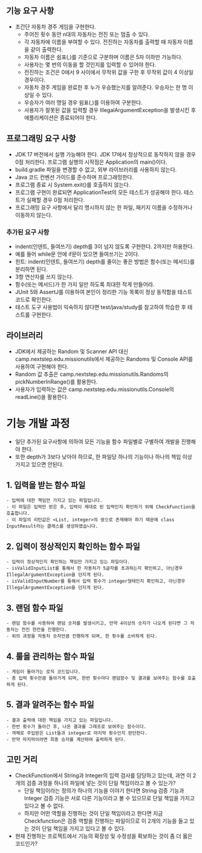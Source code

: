 ## 기능 요구 사항
- 초간단 자동차 경주 게임을 구현한다.
  - 주어진 횟수 동안 n대의 자동차는 전진 또는 멈출 수 있다.
  - 각 자동차에 이름을 부여할 수 있다. 전진하는 자동차를 출력할 때 자동차 이름을 같이 출력한다.
  - 자동차 이름은 쉼표(,)를 기준으로 구분하며 이름은 5자 이하만 가능하다.
  - 사용자는 몇 번의 이동을 할 것인지를 입력할 수 있어야 한다.
  - 전진하는 조건은 0에서 9 사이에서 무작위 값을 구한 후 무작위 값이 4 이상일 경우이다.
  - 자동차 경주 게임을 완료한 후 누가 우승했는지를 알려준다. 우승자는 한 명 이상일 수 있다.
  - 우승자가 여러 명일 경우 쉼표(,)를 이용하여 구분한다.
  - 사용자가 잘못된 값을 입력할 경우 IllegalArgumentException을 발생시킨 후 애플리케이션은 종료되어야 한다.

## 프로그래밍 요구 사항
- JDK 17 버전에서 실행 가능해야 한다. JDK 17에서 정상적으로 동작하지 않을 경우 0점 처리한다.
  프로그램 실행의 시작점은 Application의 main()이다. 
- build.gradle 파일을 변경할 수 없고, 외부 라이브러리를 사용하지 않는다.
- Java 코드 컨벤션 가이드를 준수하며 프로그래밍한다. 
- 프로그램 종료 시 System.exit()를 호출하지 않는다. 
- 프로그램 구현이 완료되면 ApplicationTest의 모든 테스트가 성공해야 한다. 테스트가 실패할 경우 0점 처리한다. 
- 프로그래밍 요구 사항에서 달리 명시하지 않는 한 파일, 패키지 이름을 수정하거나 이동하지 않는다.

### 추가된 요구 사항
- indent(인덴트, 들여쓰기) depth를 3이 넘지 않도록 구현한다. 2까지만 허용한다. 
- 예를 들어 while문 안에 if문이 있으면 들여쓰기는 2이다. 
- 힌트: indent(인덴트, 들여쓰기) depth를 줄이는 좋은 방법은 함수(또는 메서드)를 분리하면 된다. 
- 3항 연산자를 쓰지 않는다. 
- 함수(또는 메서드)가 한 가지 일만 하도록 최대한 작게 만들어라. 
- JUnit 5와 AssertJ를 이용하여 본인이 정리한 기능 목록이 정상 동작함을 테스트 코드로 확인한다. 
- 테스트 도구 사용법이 익숙하지 않다면 test/java/study를 참고하여 학습한 후 테스트를 구현한다.

## 라이브러리
- JDK에서 제공하는 Random 및 Scanner API 대신 camp.nextstep.edu.missionutils에서 제공하는 Randoms 및 Console API를 사용하여 구현해야 한다. 
- Random 값 추출은 camp.nextstep.edu.missionutils.Randoms의 pickNumberInRange()를 활용한다. 
- 사용자가 입력하는 값은 camp.nextstep.edu.missionutils.Console의 readLine()을 활용한다.

# 기능 개발 과정
- 일단 추가된 요구사항에 의하여 모든 기능을 함수 파일별로 구별하여 개발을 진행해야 한다.
- 또한 depth가 3보다 낮아야 하므로, 한 파일당 하나의 기능이나 하나의 책임 이상 가지고 있으면 안된다.
## 1. 입력을 받는 함수 파일
    - 입력에 대한 책임만 가지고 있는 파일입니다.
    - 이 파일은 입력만 받은 후, 입력이 제대로 된 입력인지 확인하기 위해 CheckFunction을 호출합니다.
    - 이 파일의 리턴값은 <List, integer>의 쌍으로 존재해야 하기 때문에 class InputResult라는 클래스를 생성하였습니다.
## 2. 입력이 정상적인지 확인하는 함수 파일
    - 입력이 정상적인지 확인하는 책임만 가지고 있는 파일이다.
    - isValidInputList를 통해서 한 자동차가 5글자를 초과하는지 확인하고, 아닌경우 IllegalArgumentException을 던지게 된다.
    - isValidInputNumber를 통해서 입력 횟수가 integer형태인지 확인하고, 아닌경우 IllegalArgumentException을 던지게 된다. 
## 3. 랜덤 함수 파일
    - 랜덤 함수를 사용하여 랜덤 숫자를 발생시키고, 만약 4이상의 숫자가 나오게 된다면 그 자동차는 전진 한칸을 진행한다.
    - 위의 과정을 자동차 숫자만큼 진행하게 되며, 한 횟수를 소비하게 된다.
## 4. 룰을 관리하는 함수 파일
    - 게임이 돌아가는 로직 코드입니다.
    - 총 입력 횟수만큼 돌아가게 되며, 한번 횟수마다 랜덤함수 및 결과를 보여주는 함수를 호출하게 된다.
## 5. 결과 알려주는 함수 파일
    - 결과 출력에 대한 책임을 가지고 있는 파일입니다.
    - 한번 횟수가 돌아간 후, 나온 결과를 그래프로 보여주는 함수이다.
    - 객체로 주입받은 List들과 integer로 마지막 횟수인지 판단한다.
    - 만약 마지막이라면 최종 승자를 계산하여 출력하게 된다.
## 고민 거리
  - CheckFunction에서 String과 Integer의 입력 검사를 담당하고 있는데, 과연 이 2개의 검증 과정을 하나의 파일에 넣는 것이 단일 책임이라고 볼 수 있는가?
    - 단일 책임이라는 정의가 하나의 기능을 이야기 한다면 String 검증 기능과 Integer 검증 기능은 서로 다른 기능이라고 볼 수 있으므로 단일 책임을 가지고 있다고 볼 수 없다.
    - 하지만 어떤 역할을 진행하는 것이 단일 책임이라고 한다면 지금 Checkfunction은 검증 역할을 진행하는 파일이므로 이 2개의 기능을 들고 있는 것이 단일 책임을 가지고 있다고 볼 수 있다.
  - 현재 진행하는 프로젝트에서 기능의 확장성 및 수정성을 확보하는 것이 좀 더 옳은 코드인가?
    